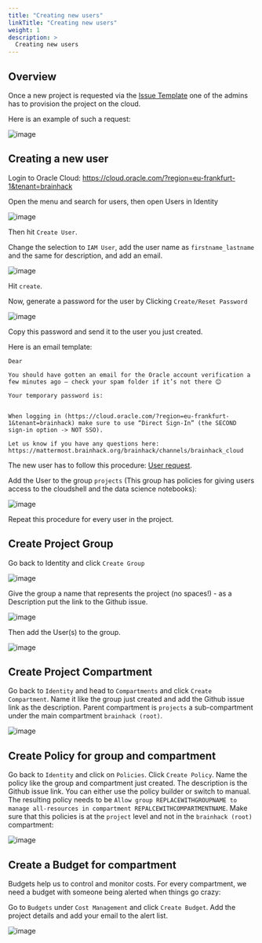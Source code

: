 ```yaml
---
title: "Creating new users"
linkTitle: "Creating new users"
weight: 1
description: >
  Creating new users
---
```


## Overview

Once a new project is requested via the
[Issue Template](https://github.com/brainhackorg/brainhack_cloud/issues/new?assignees=&labels=resource_request&template=request-resource-access.yml)
one of the admins has to provision the project on the cloud.

Here is an example of such a request:

![image](https://user-images.githubusercontent.com/4021595/157339176-d222994f-7d25-484c-99bb-67b354ab1e5a.png)

## Creating a new user

Login to Oracle Cloud:
https://cloud.oracle.com/?region=eu-frankfurt-1&tenant=brainhack

Open the menu and search for users, then open Users in Identity

![image](https://user-images.githubusercontent.com/4021595/157339416-1c6f3dcd-3d78-4613-81f1-a955badc3d28.png)

Then hit `Create User`.

Change the selection to `IAM User`, add the user name as `firstname_lastname`
and the same for description, and add an email.

![image](https://user-images.githubusercontent.com/4021595/157339931-96380614-7e14-434d-a9d6-9821c7aa2463.png)

Hit `create`.

Now, generate a password for the user by Clicking `Create/Reset Password`

![image](https://user-images.githubusercontent.com/4021595/157340057-14baf64d-4737-4dae-ad6a-c31694eac9ab.png)

Copy this password and send it to the user you just created.

Here is an email template:

```
Dear 

You should have gotten an email for the Oracle account verification a few minutes ago – check your spam folder if it’s not there 😊
 
Your temporary password is:
 
 
When logging in (https://cloud.oracle.com/?region=eu-frankfurt-1&tenant=brainhack) make sure to use “Direct Sign-In” (the SECOND sign-in option -> NOT SSO).

Let us know if you have any questions here: https://mattermost.brainhack.org/brainhack/channels/brainhack_cloud

```

The new user has to follow this procedure: [User request](./../../docs/request).

Add the User to the group `projects` (This group has policies for giving users access to the cloudshell and the data science notebooks): 

![image](https://user-images.githubusercontent.com/4021595/164168268-e0921fa8-8236-4816-890d-ab1dbaafe240.png)


Repeat this procedure for every user in the project.

## Create Project Group

Go back to Identity and click `Create Group`

![image](https://user-images.githubusercontent.com/4021595/157341864-5582074f-fa90-48f2-a2a5-deebb1a241dc.png)

Give the group a name that represents the project (no spaces!) - as a Description
put the link to the Github issue.

![image](https://user-images.githubusercontent.com/4021595/157342047-92280e16-9518-4d04-a3be-796073d16c01.png)

Then add the User(s) to the group.

![image](https://user-images.githubusercontent.com/4021595/157342170-192e1e82-c1f7-46ed-a0f9-ec59bbe8de8e.png)

## Create Project Compartment

Go back to `Identity` and head to `Compartments` and click `Create Compartment`.
Name it like the group just created and add the Github issue link as
the description. Parent compartment is `projects` a sub-compartment under the main compartment `brainhack (root)`.

![image](https://user-images.githubusercontent.com/4021595/164388946-72ae0980-6975-4b2b-bdb1-e1442a0da344.png)


## Create Policy for group and compartment

Go back to `Identity` and click on `Policies`. Click `Create Policy`. Name the
policy like the group and compartment just created. The description is the Github
issue link. You can either use the policy builder or switch to manual. The
resulting policy needs to be
`Allow group REPLACEWITHGROUPNAME to manage all-resources in compartment REPALCEWITHCOMPARTMENTNAME`. Make sure that this policies is at the `project` level and not in the `brainhack (root)` compartment:

![image](https://user-images.githubusercontent.com/4021595/164389533-8f18ee73-c474-476d-8ed5-a0428b7e5aac.png)

## Create a Budget for compartment

Budgets help us to control and monitor costs. For every compartment, we need a
budget with someone being alerted when things go crazy:

Go to `Budgets` under `Cost Management` and click `Create Budget`. Add the
project details and add your email to the alert list.

![image](https://user-images.githubusercontent.com/4021595/157346505-be192493-6937-4574-87a8-1ceb898bae81.png)
